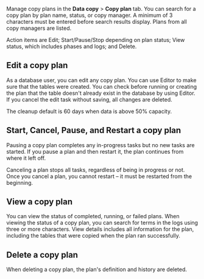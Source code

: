 Manage copy plans in the **Data copy** > **Copy plan** tab. You can search for a copy plan by plan name, status, or copy manager. A minimum of 3 characters must be entered before search results display. Plans from all copy managers are listed.

Action items are Edit; Start/Pause/Stop depending on plan status; View status, which includes phases and logs; and Delete.

## Edit a copy plan


As a database user, you can edit any copy plan. You can use Editor to make sure that the tables were created. You can check before running or creating the plan that the table doesn't already exist in the database by using Editor. If you cancel the edit task without saving, all changes are deleted.

The cleanup default is 60 days when data is above 50% capacity.

## Start, Cancel, Pause, and Restart a copy plan


Pausing a copy plan completes any in-progress tasks but no new tasks are started. If you pause a plan and then restart it, the plan continues from where it left off.

Canceling a plan stops all tasks, regardless of being in progress or not. Once you cancel a plan, you cannot restart – it must be restarted from the beginning.

## View a copy plan


You can view the status of completed, running, or failed plans. When viewing the status of a copy plan, you can search for terms in the logs using three or more characters. View details includes all information for the plan, including the tables that were copied when the plan ran successfully.

## Delete a copy plan


When deleting a copy plan, the plan's definition and history are deleted.

